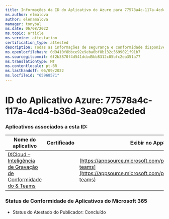 ```yaml
---
title: Informações da ID do Aplicativo do Azure para 77578a4c-117a-4cd4-b36d-3ea09ca2eded
ms.author: elmalova
author: elenamalova
manager: tonybal
ms.date: 06/08/2022
ms.topic: article
ms.service: attestation
certification_type: attested
description: Todas as informações de segurança e conformidade disponíveis para 77578a4c-117a-4cd4-b36d-3ea09ca2eded.
ms.openlocfilehash: 0d9410f8bbce92e9eba0bf8b132c5699021f91b7
ms.sourcegitcommit: 6f2b3870f4d541dcbd5bb8312c05bfc2ea351a77
ms.translationtype: MT
ms.contentlocale: pt-BR
ms.lasthandoff: 06/09/2022
ms.locfileid: "65968571"
---
```

# <a name="azure-app-id-77578a4c-117a-4cd4-b36d-3ea09ca2eded"></a>ID do Aplicativo Azure: 77578a4c-117a-4cd4-b36d-3ea09ca2eded


### <a name="apps-associated-with-this-id"></a>Aplicativos associados a esta ID:
| **Nome do aplicativo** | **Certificado** | **Exibir no AppSource** |
|--------------|---------------|-----------------------|
| [IXCloud – Inteligência de Gravação de Conformidade do &amp; Teams](../forward/numonix.nmx-teams.md) |  | [https://appsource.microsoft.com/product/office/numonix.nmx-teams](https://appsource.microsoft.com/product/office/numonix.nmx-teams) |

### <a name="microsoft-365-app-compliance-status"></a>Status de Conformidade de Aplicativos do Microsoft 365
- Status do Atestado do Publicador: Concluído
